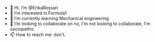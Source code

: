 - 👋 Hi, I’m @ErikaRossari
- 👀 I’m interested in Formula1
- 🌱 I’m currently learning Mechanical engineering
- 💞️ I’m looking to collaborate on no, I'm not looking to collaborate, I'm sociopathic 
- 📫 How to reach me: don't.

<!---
ErikaRossari/ErikaRossari is a ✨ special ✨ repository because its `README.md` (this file) appears on your GitHub profile.
You can click the Preview link to take a look at your changes.
--->
